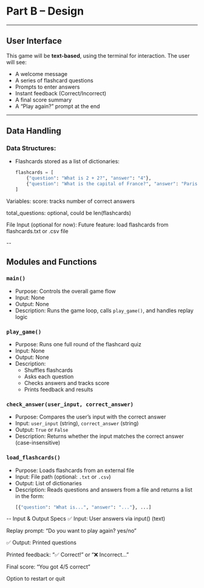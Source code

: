 # Part B – Design

---

## User Interface

This game will be **text-based**, using the terminal for interaction. The user will see:

- A welcome message
- A series of flashcard questions
- Prompts to enter answers
- Instant feedback (Correct/Incorrect)
- A final score summary
- A “Play again?” prompt at the end

---

## Data Handling

### Data Structures:
- Flashcards stored as a list of dictionaries:
  ```python
  flashcards = [
      {"question": "What is 2 + 2?", "answer": "4"},
      {"question": "What is the capital of France?", "answer": "Paris"},
  ]

Variables:
score: tracks number of correct answers

total_questions: optional, could be len(flashcards)

File Input (optional for now):
Future feature: load flashcards from flashcards.txt or .csv file

--
## Modules and Functions

### `main()`
- Purpose: Controls the overall game flow
- Input: None
- Output: None
- Description: Runs the game loop, calls `play_game()`, and handles replay logic

### `play_game()`
- Purpose: Runs one full round of the flashcard quiz
- Input: None
- Output: None
- Description:
  - Shuffles flashcards
  - Asks each question
  - Checks answers and tracks score
  - Prints feedback and results

### `check_answer(user_input, correct_answer)`
- Purpose: Compares the user’s input with the correct answer
- Input: `user_input` (string), `correct_answer` (string)
- Output: `True` or `False`
- Description: Returns whether the input matches the correct answer (case-insensitive)

### `load_flashcards()`
- Purpose: Loads flashcards from an external file
- Input: File path (optional: `.txt` or `.csv`)
- Output: List of dictionaries
- Description: Reads questions and answers from a file and returns a list in the form:
  ```python
  [{"question": "What is...", "answer": "..."}, ...]

-- 
Input & Output Specs
✅ Input:
User answers via input() (text)

Replay prompt: “Do you want to play again? yes/no”

✅ Output:
Printed questions

Printed feedback: “✅ Correct!” or “❌ Incorrect…”

Final score: “You got 4/5 correct”

Option to restart or quit
